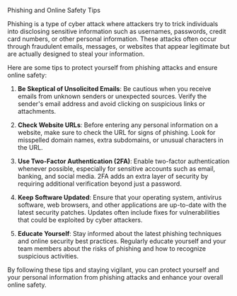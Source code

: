 Phishing and Online Safety Tips

Phishing is a type of cyber attack where attackers try to trick individuals into disclosing sensitive information such as usernames, passwords, credit card numbers, or other personal information. These attacks often occur through fraudulent emails, messages, or websites that appear legitimate but are actually designed to steal your information.

Here are some tips to protect yourself from phishing attacks and ensure online safety:

1. **Be Skeptical of Unsolicited Emails**: Be cautious when you receive emails from unknown senders or unexpected sources. Verify the sender's email address and avoid clicking on suspicious links or attachments.

2. **Check Website URLs**: Before entering any personal information on a website, make sure to check the URL for signs of phishing. Look for misspelled domain names, extra subdomains, or unusual characters in the URL.

3. **Use Two-Factor Authentication (2FA)**: Enable two-factor authentication whenever possible, especially for sensitive accounts such as email, banking, and social media. 2FA adds an extra layer of security by requiring additional verification beyond just a password.

4. **Keep Software Updated**: Ensure that your operating system, antivirus software, web browsers, and other applications are up-to-date with the latest security patches. Updates often include fixes for vulnerabilities that could be exploited by cyber attackers.

5. **Educate Yourself**: Stay informed about the latest phishing techniques and online security best practices. Regularly educate yourself and your team members about the risks of phishing and how to recognize suspicious activities.

By following these tips and staying vigilant, you can protect yourself and your personal information from phishing attacks and enhance your overall online safety.
